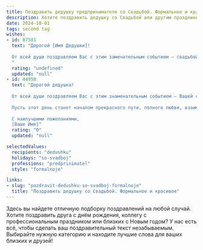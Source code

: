 ```yaml
---
title: Поздравить дедушку предпринимателя со Свадьбой. Формальное и красивое
description: Хотите поздравить дедушку со Свадьбой или другим праздником? Наш ИИ создаст незабываемое поздравление, а вы обязательно выделитесь среди других.  
date: 2024-10-01
tags: second tag
wishes:
- id: 87581
  text: "Дорогой [Имя Дедушки]!
  
  От всей души поздравляем Вас с этим замечательным событием – свадьбой Ваших [родственные связи]!  Пусть этот день станет началом долгой и счастливой семейной жизни, наполненной любовью, взаимопониманием и благополучием.  Ваш опыт и мудрость, накопленные за годы успешной предпринимательской деятельности, несомненно, помогут Вам и Вашей семье преодолеть любые трудности и достичь новых высот. Желаем крепкого здоровья, семейного счастья и процветания!
  "
  rating: "undefined"
  updated: "null"
- id: 44958
  text: "Дорогой дедушка!
  
  От всей души поздравляем Вас с этим знаменательным событием — Вашей свадьбой! Это важный шаг, который, безусловно, станет новой вехой в Вашей жизни. Ваша мудрость и жизненный опыт, накопленный за годы успешной предпринимательской деятельности, будут служить надежным основанием для построения крепкой и счастливой семьи.
  
  Пусть этот день станет началом прекрасного пути, полного любви, взаимопонимания и поддержки. Желаем Вам и Вашей избраннице гармонии, счастья и благополучия. Пусть каждый новый день будет наполнен радостью и теплом, а Ваш дом — уютом и атмосферой семейного тепла.
  
  С наилучшими пожеланиями,
  [Ваше Имя]"
  rating: "0"
  updated: "null"

selectedValues:
  recipients: "dedushku"
  holidays: "so-svadboj"
  professions: "predprinimatel"
  style: "formalnoje"

links:
- slug: "pozdravit-dedushku-so-svadboj-formalnoje"
  title: "Поздравить дедушку со Свадьбой. Формальное и красивое"
---
```


Здесь вы найдете отличную подборку поздравлений на любой случай. 
Хотите поздравить друга с днём рождения, коллегу с профессиональным праздником или близких с Новым годом? У нас есть всё, чтобы сделать ваш поздравительный текст незабываемым. Выбирайте нужную категорию и находите лучшие слова для ваших близких и друзей!
